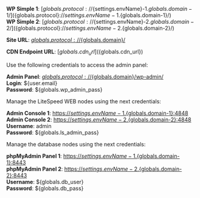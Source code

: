 **WP Simple 1**: [${globals.protocol}://${settings.envName}-1.${globals.domain-1}/](${globals.protocol}://${settings.envName}-1.${globals.domain-1}/)      
**WP Simple 2**: [${globals.protocol}://${settings.envName}-2.${globals.domain-2}/](${globals.protocol}://${settings.envName}-2.${globals.domain-2}/)  

**Site URL**: [${globals.protocol}://${globals.domain}/](${globals.protocol}://${globals.domain}/)  

**CDN Endpoint URL**:  [${globals.cdn_url}](${globals.cdn_url})

Use the following credentials to access the admin panel:

**Admin Panel**: [${globals.protocol}://${globals.domain}/wp-admin/](${globals.protocol}://${globals.domain}/wp-admin/)  
**Login**: ${user.email}  
**Password**: ${globals.wp_admin_pass}  

Manage the LiteSpeed WEB nodes using the next credentials:

**Admin Console 1**: [https://${settings.envName}-1.${globals.domain-1}:4848](https://${settings.envName}-1.${globals.domain-1}:4848)   
**Admin Console 2**: [https://${settings.envName}-2.${globals.domain-2}:4848](https://${settings.envName}-2.${globals.domain-2}:4848)   
**Username**: admin    
**Password**: ${globals.ls_admin_pass}  

Manage the database nodes using the next credentials:

**phpMyAdmin Panel 1**: [https://${settings.envName}-1.${globals.domain-1}:8443](https://${settings.envName}-1.${globals.domain-1}:8443)   
**phpMyAdmin Panel 2**: [https://${settings.envName}-2.${globals.domain-2}:8443](https://${settings.envName}-2.${globals.domain-2}:8443)   
**Username**: ${globals.db_user}    
**Password**: ${globals.db_pass}   
